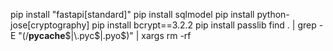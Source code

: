 pip install "fastapi[standard]"
pip install sqlmodel
pip install python-jose[cryptography]
pip install bcrypt==3.2.2
pip install passlib
find . | grep -E "(/__pycache__$|\.pyc$|\.pyo$)" | xargs rm -rf
